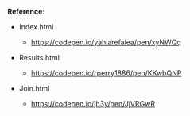 **Reference**:

- Index.html

  - https://codepen.io/yahiarefaiea/pen/xyNWQq
  
- Results.html

  - https://codepen.io/rperry1886/pen/KKwbQNP

- Join.html

  - https://codepen.io/jh3y/pen/JjVRGwR

